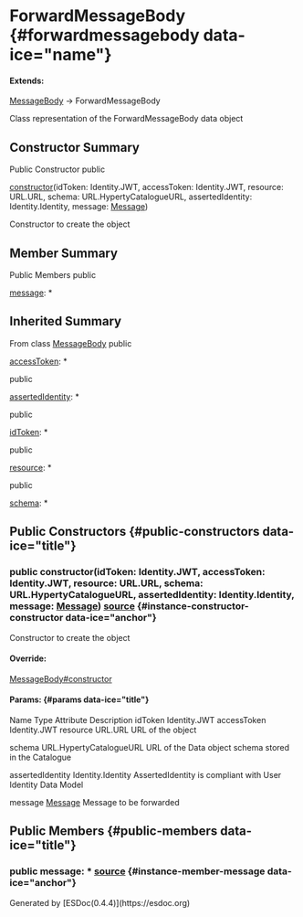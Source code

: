 <div class="self-detail detail">

ForwardMessageBody {#forwardmessagebody data-ice="name"}
==================

<div class="flat-list" data-ice="extendsChain">

#### Extends:

<div>

<span>[MessageBody](../../../class/src/message-factory/MessageBody.js~MessageBody.html)</span>
→ ForwardMessageBody

</div>

</div>

<div class="description" data-ice="description">

Class representation of the ForwardMessageBody data object

</div>

</div>

<div data-ice="constructorSummary">

Constructor Summary
-------------------

Public Constructor <span class="access" data-ice="access">public</span>
<span class="override" data-ice="override"></span>
<div>

<span
data-ice="name"><span>[constructor](../../../class/src/message-factory/MessageBody.js~ForwardMessageBody.html#instance-constructor-constructor)</span></span><span
data-ice="signature">(idToken: <span>Identity.JWT</span>, accessToken:
<span>Identity.JWT</span>, resource: <span>URL.URL</span>, schema:
<span>URL.HypertyCatalogueURL</span>, assertedIdentity:
<span>Identity.Identity</span>, message:
<span>[Message](../../../class/src/message-factory/Message.js~Message.html)</span>)</span>

</div>

<div>

<div data-ice="description">

Constructor to create the object

</div>

</div>

</div>

<div data-ice="memberSummary">

Member Summary
--------------

Public Members <span class="access" data-ice="access">public</span>
<span class="override" data-ice="override"></span>
<div>

<span
data-ice="name"><span>[message](../../../class/src/message-factory/MessageBody.js~ForwardMessageBody.html#instance-member-message)</span></span><span
data-ice="signature">: <span>\*</span></span>

</div>

<div>

</div>

</div>

<div class="inherited-summary" data-ice="inheritedSummary">

Inherited Summary
-----------------

<span class="toggle closed"></span> From class
<span>[MessageBody](../../../class/src/message-factory/MessageBody.js~MessageBody.html)</span>
<span class="access" data-ice="access">public</span> <span
class="override" data-ice="override"></span>
<div>

<span
data-ice="name"><span>[accessToken](../../../class/src/message-factory/MessageBody.js~MessageBody.html#instance-member-accessToken)</span></span><span
data-ice="signature">: <span>\*</span></span>

</div>

<div>

</div>

<span class="access" data-ice="access">public</span> <span
class="override" data-ice="override"></span>
<div>

<span
data-ice="name"><span>[assertedIdentity](../../../class/src/message-factory/MessageBody.js~MessageBody.html#instance-member-assertedIdentity)</span></span><span
data-ice="signature">: <span>\*</span></span>

</div>

<div>

</div>

<span class="access" data-ice="access">public</span> <span
class="override" data-ice="override"></span>
<div>

<span
data-ice="name"><span>[idToken](../../../class/src/message-factory/MessageBody.js~MessageBody.html#instance-member-idToken)</span></span><span
data-ice="signature">: <span>\*</span></span>

</div>

<div>

</div>

<span class="access" data-ice="access">public</span> <span
class="override" data-ice="override"></span>
<div>

<span
data-ice="name"><span>[resource](../../../class/src/message-factory/MessageBody.js~MessageBody.html#instance-member-resource)</span></span><span
data-ice="signature">: <span>\*</span></span>

</div>

<div>

</div>

<span class="access" data-ice="access">public</span> <span
class="override" data-ice="override"></span>
<div>

<span
data-ice="name"><span>[schema](../../../class/src/message-factory/MessageBody.js~MessageBody.html#instance-member-schema)</span></span><span
data-ice="signature">: <span>\*</span></span>

</div>

<div>

</div>

</div>

<div data-ice="constructorDetails">

Public Constructors {#public-constructors data-ice="title"}
-------------------

<div class="detail" data-ice="detail">

### <span class="access" data-ice="access">public</span> <span data-ice="name">constructor</span><span data-ice="signature">(idToken: <span>Identity.JWT</span>, accessToken: <span>Identity.JWT</span>, resource: <span>URL.URL</span>, schema: <span>URL.HypertyCatalogueURL</span>, assertedIdentity: <span>Identity.Identity</span>, message: <span>[Message](../../../class/src/message-factory/Message.js~Message.html)</span>)</span> <span class="right-info"> <span data-ice="source"><span>[source](../../../file/src/message-factory/MessageBody.js.html#lineNumber154)</span></span> </span> {#instance-constructor-constructor data-ice="anchor"}

<div data-ice="description">

Constructor to create the object

</div>

<div data-ice="override">

#### Override:

<span>[MessageBody\#constructor](../../../class/src/message-factory/MessageBody.js~MessageBody.html#instance-constructor-constructor)</span>

</div>

<div data-ice="properties">

<div data-ice="properties">

#### Params: {#params data-ice="title"}

Name Type Attribute Description idToken <span>Identity.JWT</span>
accessToken <span>Identity.JWT</span> resource <span>URL.URL</span> URL
of the object

schema <span>URL.HypertyCatalogueURL</span> URL of the Data object
schema stored in the Catalogue

assertedIdentity <span>Identity.Identity</span> AssertedIdentity is
compliant with User Identity Data Model

message
<span>[Message](../../../class/src/message-factory/Message.js~Message.html)</span>
Message to be forwarded

</div>

</div>

</div>

</div>

<div data-ice="memberDetails">

Public Members {#public-members data-ice="title"}
--------------

<div class="detail" data-ice="detail">

### <span class="access" data-ice="access">public</span> <span data-ice="name">message</span><span data-ice="signature">: <span>\*</span></span> <span class="right-info"> <span data-ice="source"><span>[source](../../../file/src/message-factory/MessageBody.js.html#lineNumber159)</span></span> </span> {#instance-member-message data-ice="anchor"}

<div data-ice="properties">

</div>

</div>

</div>

</div>
Generated by [ESDoc<span
data-ice="esdocVersion">(0.4.4)</span>](https://esdoc.org)
